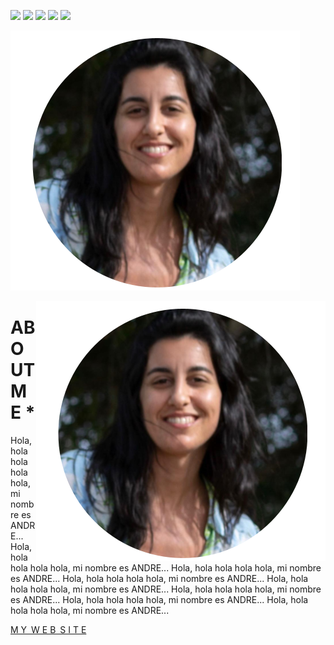 
![](../images/perezoso.jpg)
![](../images/perezoso.jpg)
![](../images/perezoso.jpg)
![](../images/perezoso.jpg)
![](../images/perezoso.jpg)

 ![](../images/ABOUT/andre_about.png)

<img src="../images/ABOUT/andre_about.png" alt="Descripción de la imagen" align="right">

# ABOUT ME *
Hola, hola hola hola hola,  mi nombre es ANDRE... 
Hola, hola hola hola hola,  mi nombre es ANDRE... 
Hola, hola hola hola hola,  mi nombre es ANDRE... 
Hola, hola hola hola hola,  mi nombre es ANDRE... 
Hola, hola hola hola hola,  mi nombre es ANDRE... 
Hola, hola hola hola hola,  mi nombre es ANDRE... 
Hola, hola hola hola hola,  mi nombre es ANDRE... 
Hola, hola hola hola hola,  mi nombre es ANDRE... 
 
 




 [M Y&ensp;W E B&ensp;S I T E](https://ANDREmaker2025.github.io/andrea-lorieto/)

